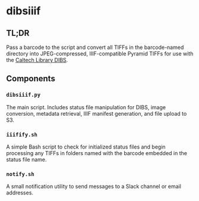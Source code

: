 # dibsiiif

## TL;DR

Pass a barcode to the script and convert all TIFFs in the barcode-named
directory into JPEG-compressed, IIIF-compatible Pyramid TIFFs for use with the
[Caltech Library DIBS](https://caltechlibrary.github.io/dibs/).

## Components

### `dibsiiif.py`

The main script. Includes status file manipulation for DIBS, image conversion,
metadata retrieval, IIIF manifest generation, and file upload to S3.

### `iiifify.sh`

A simple Bash script to check for initialized status files and begin processing
any TIFFs in folders named with the barcode embedded in the status file name.

### `notify.sh`

A small notification utility to send messages to a Slack channel or email
addresses.
